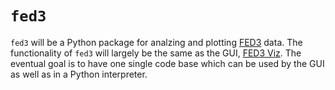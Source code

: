 # `fed3`

`fed3` will be a Python package for analzing and plotting [FED3](https://github.com/KravitzLabDevices/FED3) data.  The functionality of `fed3` will largely be the same as the GUI, [FED3 Viz](https://github.com/earnestt1234/FED3_Viz).  The eventual goal is to have one single code base which can be used by the GUI as well as in a Python interpreter.

